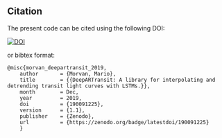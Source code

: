 ## Citation


The present code can be cited using the following DOI: 


[![DOI](https://zenodo.org/badge/190091225.svg)](https://zenodo.org/badge/latestdoi/190091225)


or bibtex format:

    @misc{morvan_deepartransit_2019,
        author       = {Morvan, Mario},
        title        = {{DeepARTransit: A library for interpolating and detrending transit light curves with LSTMs.}},
        month        = Dec,
        year         = 2019,
        doi          = {190091225},
        version      = {1.1},
        publisher    = {Zenodo},
        url          = {https://zenodo.org/badge/latestdoi/190091225}
        }
